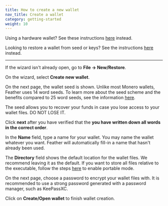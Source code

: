 ```yaml
---
title: How to create a new wallet
nav_title: Create a wallet
category: getting-started
weight: 10
---
```


Using a hardware wallet? See these instructions [here](create-wallet-hardware-device) instead.

Looking to restore a wallet from seed or keys? See the instructions [here](restore-from-seed) instead.

---

If the wizard isn't already open, go to **File → New/Restore**.

On the wizard, select **Create new wallet**.

On the next page, the wallet seed is shown. Unlike most Monero wallets, Feather uses 14 word seeds. To learn more about the seed scheme and the benefits compared to 25 word seeds, see the information [here](seed-scheme).

The seed allows you to recover your funds in case you lose access to your wallet files. DO NOT LOSE IT.

Click **next** after you have verified that the **you have written down all words in the correct order**.

In the **Name** field, type a name for your wallet. You may name the wallet whatever you want. Feather will automatically fill-in a name that hasn't already been used.

The **Directory** field shows the default location for the wallet files. We recommend leaving it as the default. If you want to store all files relative to the executable, follow the steps [here](portable-mode) to enable portable mode.

On the next page, choose a password to encrypt your wallet files with. It is recommended to use a strong password generated with a password manager, such as KeePassXC.

Click on **Create/Open wallet** to finish wallet creation.

